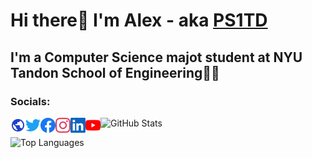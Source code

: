 # Hi there👋 I'm Alex - aka [PS1TD][website]

## I'm a Computer Science majot student at NYU Tandon School of Engineering👨‍💻

### Socials:

[<img align="left" alt="Website" width="24px" src="https://raw.githubusercontent.com/PS1TD/PS1TD/master/site.svg" />][website]
[<img align="left" alt="Twitter" width="24px" src="https://raw.githubusercontent.com/PS1TD/PS1TD/master/twitter.svg" />][twitter]
[<img align="left" alt="Facebook" width="24px" src="https://raw.githubusercontent.com/PS1TD/PS1TD/master/facebook.svg" />][facebook]
[<img align="left" alt="Instagram" width="24px" src="https://raw.githubusercontent.com/PS1TD/PS1TD/master/instagram.svg" />][instagram]
[<img align="left" alt="LinkedIn" width="24px" src="https://raw.githubusercontent.com/PS1TD/PS1TD/master/linkedin.svg" />][linkedin]
[<img align="left" alt="YouTube" width="24px" src="https://raw.githubusercontent.com/PS1TD/PS1TD/master/youtube.svg" />][youtube]

![GitHub Stats](https://github-readme-stats.vercel.app/api?username=PS1TD&count_private=true&show_icons=true&theme=algolia&custom_title=My%20GitHub%20Stats)

![Top Languages](https://github-readme-stats.vercel.app/api/top-langs/?username=PS1TD&theme=algolia&langs_count=10&custom_title=My%20Most%20Used%20Languages)

[website]: https://alexa.nder.pro
[twitter]: https://twitter.com/PS1TD
[facebook]: https://facebook.com/PS1TD
[instagram]: https://instagram.com/p1k/
[linkedin]: https://linkedin.com
[youtube]: https://youtube.com
